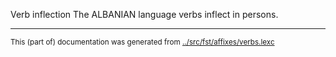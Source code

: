 Verb inflection
The ALBANIAN language verbs inflect in persons.



* * *
<small>This (part of) documentation was generated from [../src/fst/affixes/verbs.lexc](http://github.com/giellalt/lang-sqi/blob/main/../src/fst/affixes/verbs.lexc)</small>